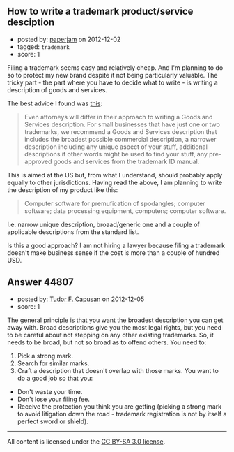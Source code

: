 ## How to write a trademark product/service desciption

- posted by: [paperjam](https://stackexchange.com/users/-1/10225-paperjam) on 2012-12-02
- tagged: `trademark`
- score: 1

Filing a trademark seems easy and relatively cheap. And I'm planning to do so to protect my new brand despite it not being particularly valuable. The tricky part - the part where you have to decide what to write - is writing a description of goods and services.

The best advice I found was [this][1]: 

> Even attorneys will differ in their approach to writing a Goods and
> Services description. For small businesses that have just one or two
> trademarks, we recommend a Goods and Services description that
> includes the broadest possible commercial description, a narrower
> description including any unique aspect of your stuff, additional
> descriptions if other words might be used to find your stuff, any
> pre-approved goods and services from the trademark ID manual.

This is aimed at the US but, from what I understand, should probably apply equally to other jurisdictions.  Having read the above, I am planning to write the description of my product like this:

> Computer software for premufication of spodangles; computer software; data processing equipment, computers; computer software.

I.e. narrow unique description, broaad/generic one and a couple of applicable descriptions from the standard list.

Is this a good approach? I am not hiring a lawyer because filing a trademark doesn't make business sense if the cost is more than a couple of hundred USD.


  [1]: http://lahserpatent.com/how-to-avoid-mistakes-when-filing-your-us-trademark-registration-application/


## Answer 44807

- posted by: [Tudor F. Capusan](https://stackexchange.com/users/-1/21936-tudor-f-capusan) on 2012-12-05
- score: 1

The general principle is that you want the broadest description you can get away with. Broad descriptions give you the most legal rights, but you need to be careful about not stepping on any other existing trademarks. So, it needs to be broad, but not so broad as to offend others. You need to: 

1. Pick a strong mark.
2. Search for similar marks.
3. Craft a description that doesn't overlap with those marks. You want to do a good job so that you: 

- Don't waste your time.
- Don't lose your filing fee.
- Receive the protection you think you are getting (picking a strong mark to avoid litigation down the road - trademark registration is not by itself a perfect sword or shield).



---

All content is licensed under the [CC BY-SA 3.0 license](https://creativecommons.org/licenses/by-sa/3.0/).

